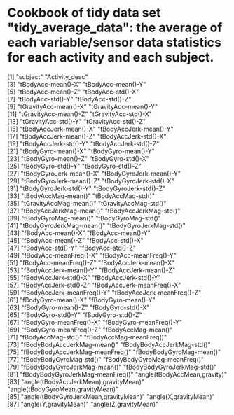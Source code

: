 # Cookbook of tidy data set "tidy_average_data": the average of each variable/sensor data statistics for each activity and each subject.
[1] "subject"                             				 "Activity_desc"                       
 [3] "tBodyAcc-mean()-X"                   			 "tBodyAcc-mean()-Y"                   
 [5] "tBodyAcc-mean()-Z"                   			 "tBodyAcc-std()-X"                    
 [7] "tBodyAcc-std()-Y"                    			 "tBodyAcc-std()-Z"                    
 [9] "tGravityAcc-mean()-X"                			 "tGravityAcc-mean()-Y"                
[11] "tGravityAcc-mean()-Z"                			 "tGravityAcc-std()-X"                 
[13] "tGravityAcc-std()-Y"                 			 "tGravityAcc-std()-Z"                 
[15] "tBodyAccJerk-mean()-X"               			 "tBodyAccJerk-mean()-Y"               
[17] "tBodyAccJerk-mean()-Z"               			 "tBodyAccJerk-std()-X"                
[19] "tBodyAccJerk-std()-Y"                 			"tBodyAccJerk-std()-Z"                
[21] "tBodyGyro-mean()-X"                   			"tBodyGyro-mean()-Y"                  
[23] "tBodyGyro-mean()-Z"                  			 "tBodyGyro-std()-X"                   
[25] "tBodyGyro-std()-Y"                   			 "tBodyGyro-std()-Z"                   
[27] "tBodyGyroJerk-mean()-X"               			"tBodyGyroJerk-mean()-Y"              
[29] "tBodyGyroJerk-mean()-Z"               			"tBodyGyroJerk-std()-X"               
[31] "tBodyGyroJerk-std()-Y"                			"tBodyGyroJerk-std()-Z"               
[33] "tBodyAccMag-mean()"                   			"tBodyAccMag-std()"                   
[35] "tGravityAccMag-mean()"                			"tGravityAccMag-std()"                
[37] "tBodyAccJerkMag-mean()"               		"tBodyAccJerkMag-std()"               
[39] "tBodyGyroMag-mean()"                 			 "tBodyGyroMag-std()"                  
[41] "tBodyGyroJerkMag-mean()"             		 "tBodyGyroJerkMag-std()"              
[43] "fBodyAcc-mean()-X"                   			 "fBodyAcc-mean()-Y"                   
[45] "fBodyAcc-mean()-Z"                    			"fBodyAcc-std()-X"                    
[47] "fBodyAcc-std()-Y"                     			"fBodyAcc-std()-Z"                    
[49] "fBodyAcc-meanFreq()-X"               			 "fBodyAcc-meanFreq()-Y"               
[51] "fBodyAcc-meanFreq()-Z"                			"fBodyAccJerk-mean()-X"               
[53] "fBodyAccJerk-mean()-Y"                			"fBodyAccJerk-mean()-Z"               
[55] "fBodyAccJerk-std()-X"                			 "fBodyAccJerk-std()-Y"                
[57] "fBodyAccJerk-std()-Z"                			 "fBodyAccJerk-meanFreq()-X"           
[59] "fBodyAccJerk-meanFreq()-Y"           		 "fBodyAccJerk-meanFreq()-Z"           
[61] "fBodyGyro-mean()-X"                   			"fBodyGyro-mean()-Y"                  
[63] "fBodyGyro-mean()-Z"                  			 "fBodyGyro-std()-X"                   
[65] "fBodyGyro-std()-Y"                    			"fBodyGyro-std()-Z"                   
[67] "fBodyGyro-meanFreq()-X"               		"fBodyGyro-meanFreq()-Y"              
[69] "fBodyGyro-meanFreq()-Z"              			 "fBodyAccMag-mean()"                  
[71] "fBodyAccMag-std()"                    			"fBodyAccMag-meanFreq()"              
[73] "fBodyBodyAccJerkMag-mean()"          		 "fBodyBodyAccJerkMag-std()"           
[75] "fBodyBodyAccJerkMag-meanFreq()"      		 "fBodyBodyGyroMag-mean()"             
[77] "fBodyBodyGyroMag-std()"               		"fBodyBodyGyroMag-meanFreq()"         
[79] "fBodyBodyGyroJerkMag-mean()"          		"fBodyBodyGyroJerkMag-std()"          
[81] "fBodyBodyGyroJerkMag-meanFreq()"      		"angle(tBodyAccMean,gravity)"         
[83] "angle(tBodyAccJerkMean),gravityMean)" 	"angle(tBodyGyroMean,gravityMean)"    
[85] "angle(tBodyGyroJerkMean,gravityMean)"	 "angle(X,gravityMean)"                
[87] "angle(Y,gravityMean)"                 			"angle(Z,gravityMean)"      
